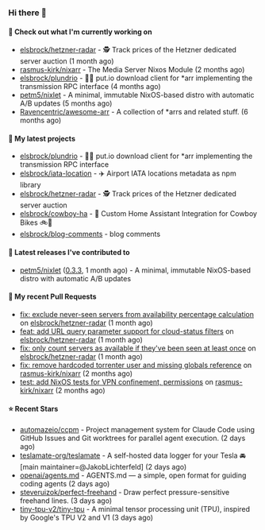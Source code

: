 ### Hi there 👋

#### 👷 Check out what I'm currently working on

- [elsbrock/hetzner-radar](https://github.com/elsbrock/hetzner-radar) - 🕵️ Track prices of the Hetzner dedicated server auction (1 month ago)
- [rasmus-kirk/nixarr](https://github.com/rasmus-kirk/nixarr) - The Media Server Nixos Module (2 months ago)
- [elsbrock/plundrio](https://github.com/elsbrock/plundrio) - 🏴‍☠️ put.io download client for *arr implementing the transmission RPC interface (4 months ago)
- [petm5/nixlet](https://github.com/petm5/nixlet) - A minimal, immutable NixOS-based distro with automatic A/B updates (5 months ago)
- [Ravencentric/awesome-arr](https://github.com/Ravencentric/awesome-arr) - A collection of *arrs and related stuff. (6 months ago)

#### 🌱 My latest projects

- [elsbrock/plundrio](https://github.com/elsbrock/plundrio) - 🏴‍☠️ put.io download client for *arr implementing the transmission RPC interface
- [elsbrock/iata-location](https://github.com/elsbrock/iata-location) - ✈️ Airport IATA locations metadata as npm library
- [elsbrock/hetzner-radar](https://github.com/elsbrock/hetzner-radar) - 🕵️ Track prices of the Hetzner dedicated server auction
- [elsbrock/cowboy-ha](https://github.com/elsbrock/cowboy-ha) - 🤠 Custom Home Assistant Integration for Cowboy Bikes 🚲💨
- [elsbrock/blog-comments](https://github.com/elsbrock/blog-comments) - blog comments

#### 🔭 Latest releases I've contributed to

- [petm5/nixlet](https://github.com/petm5/nixlet) ([0.3.3](https://github.com/petm5/nixlet/releases/tag/0.3.3), 1 month ago) - A minimal, immutable NixOS-based distro with automatic A/B updates

#### 🔨 My recent Pull Requests

- [fix: exclude never-seen servers from availability percentage calculation](https://github.com/elsbrock/hetzner-radar/pull/217) on [elsbrock/hetzner-radar](https://github.com/elsbrock/hetzner-radar) (1 month ago)
- [feat: add URL query parameter support for cloud-status filters](https://github.com/elsbrock/hetzner-radar/pull/216) on [elsbrock/hetzner-radar](https://github.com/elsbrock/hetzner-radar) (1 month ago)
- [fix: only count servers as available if they&#39;ve been seen at least once](https://github.com/elsbrock/hetzner-radar/pull/215) on [elsbrock/hetzner-radar](https://github.com/elsbrock/hetzner-radar) (1 month ago)
- [fix: remove hardcoded torrenter user and missing globals reference](https://github.com/rasmus-kirk/nixarr/pull/72) on [rasmus-kirk/nixarr](https://github.com/rasmus-kirk/nixarr) (2 months ago)
- [test: add NixOS tests for VPN confinement, permissions](https://github.com/rasmus-kirk/nixarr/pull/71) on [rasmus-kirk/nixarr](https://github.com/rasmus-kirk/nixarr) (2 months ago)

#### ⭐ Recent Stars

- [automazeio/ccpm](https://github.com/automazeio/ccpm) - Project management system for Claude Code using GitHub Issues and Git worktrees for parallel agent execution. (2 days ago)
- [teslamate-org/teslamate](https://github.com/teslamate-org/teslamate) - A self-hosted data logger for your Tesla  🚘 [main maintainer=@JakobLichterfeld] (2 days ago)
- [openai/agents.md](https://github.com/openai/agents.md) - AGENTS.md — a simple, open format for guiding coding agents (2 days ago)
- [steveruizok/perfect-freehand](https://github.com/steveruizok/perfect-freehand) - Draw perfect pressure-sensitive freehand lines. (3 days ago)
- [tiny-tpu-v2/tiny-tpu](https://github.com/tiny-tpu-v2/tiny-tpu) - A minimal tensor processing unit (TPU), inspired by Google&#39;s TPU V2 and V1 (3 days ago)
